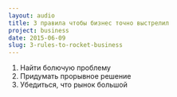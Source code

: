 ```yaml
---
layout: audio
title: 3 правила чтобы бизнес точно выстрелил
project: business
date: 2015-06-09
slug: 3-rules-to-rocket-business
---
```



1. Найти болючую проблему
2. Придумать прорывное решение
3. Убедиться, что рынок большой

